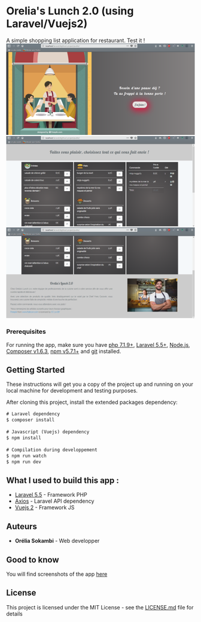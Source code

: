 # Orelia's Lunch 2.0 (using Laravel/Vuejs2)

A simple shopping list application for restaurant. Test it !
![alt text](https://github.com/OreliaSk/Orelia-s-Lunch-2.0/blob/master/screenshots/home.png)
![alt text](https://github.com/OreliaSk/Orelia-s-Lunch-2.0/blob/master/screenshots/menu.png)
![alt text](https://github.com/OreliaSk/Orelia-s-Lunch-2.0/blob/master/screenshots/us.png)

### Prerequisites

For running the app, make sure you have [php 7.1.9+](http://php.net/downloads.php), [Laravel 5.5+](https://laravel.com/docs/5.5/installation), [Node.js](https://nodejs.org/en/),  [Composer v1.6.3](https://getcomposer.org/download/), [npm v5.7.1+](https://www.npmjs.com/)  and [git](https://git-scm.com/) installed.

## Getting Started

These instructions will get you a copy of the project up and running on your local machine for development and testing purposes. 

After cloning this project, install the extended packages dependency: 

```
# Laravel dependency
$ composer install

# Javascript (Vuejs) dependency
$ npm install

# Compilation during developpement
$ npm run watch
$ npm run dev
```

## What I used to build this app :

* [Laravel 5.5](https://laravel.com/) - Framework PHP
* [Axios](https://laracasts.com/discuss/channels/vue/axios-get-datas-from-database-using-axios-in-vuejs-in-laravel?page=1) - Laravel API dependency
* [Vuejs 2](https://vuejs.org) - Framework JS


## Auteurs

* **Orélia Sokambi** - Web developper 

## Good to know
You will find screenshots of the app [here](https://github.com/OreliaSk/Orelia-s-Lunch-2.0/tree/master/screenshots)

## License

This project is licensed under the MIT License - see the [LICENSE.md](LICENSE.md) file for details
